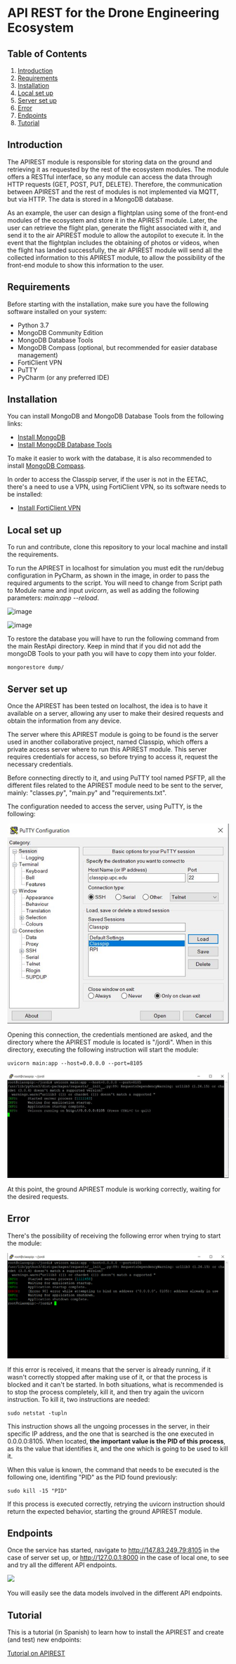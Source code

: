 # API REST for the Drone Engineering Ecosystem

## Table of Contents
1. [Introduction](#introduction)
2. [Requirements](#requirements)
3. [Installation](#installation)
4. [Local set up](#local-set-up)
5. [Server set up](#server-set-up)
6. [Error](#error)
7. [Endpoints](#endpoints)
8. [Tutorial](#tutorial)

## Introduction
The APIREST module is responsible for storing data on the ground and retrieving it as requested by the rest of the ecosystem modules. The module offers a RESTful interface, so any module can access the data through HTTP requests (GET, POST, PUT, DELETE). Therefore, the communication between APIREST and the rest of modules is not implemented via MQTT, but via HTTP. The data is stored in a MongoDB database.   
      
As an example, the user can design a flightplan using some of the front-end modules of the ecosystem and store it in the APIREST module. Later, the user can retrieve the flight plan, generate the flight associated with it, and send it to the air APIREST module to allow the autopilot to execute it. In the event that the flightplan includes the obtaining of photos or videos, when the flight has landed successfully, the air APIREST module will send all the collected information to this APIREST module, to allow the possibility of the front-end module to show this information to the user.   

## Requirements

Before starting with the installation, make sure you have the following software installed on your system:

- Python 3.7
- MongoDB Community Edition
- MongoDB Database Tools
- MongoDB Compass (optional, but recommended for easier database management)
- FortiClient VPN
- PuTTY
- PyCharm (or any preferred IDE)

## Installation

You can install MongoDB and MongoDB Database Tools from the following links:
- [Install MongoDB](https://www.mongodb.com/docs/manual/administration/install-community/)
- [Install MongoDB Database Tools](https://www.mongodb.com/docs/database-tools/)

To make it easier to work with the database, it is also recommended to install [MongoDB Compass](https://www.mongodb.com/products/compass).

In order to access the Classpip server, if the user is not in the EETAC, there's a need to use a VPN, using FortiClient VPN, so its software needs to be installed:
- [Install FortiClient VPN](https://serveistic.upc.edu/ca/upclink/documentacio/connexio-a-myupclink-des-de-windows/)

## Local set up

To run and contribute, clone this repository to your local machine and install the requirements.  
    
To run the APIREST in localhost for simulation you must edit the run/debug configuration in PyCharm, as shown in the image, in order to pass the required arguments to the script. 
You will need to change from Script path to Module name and input _uvicorn_, as well as adding the following parameters: _main:app --reload_.

![image](https://github.com/Frixon21/RestApiDEE/assets/72676967/e34bd344-ee58-4d86-b2ba-dc65c5d5c117)

![image](https://github.com/Frixon21/RestApiDEE/assets/72676967/d8c9e3e4-b2a8-4df5-be1f-376d070fe58d)


To restore the database you will have to run the following command from the main RestApi directory. Keep in mind that if you did not add the mongoDB Tools to your path you will have to copy them into your folder. 
```
mongorestore dump/
```

## Server set up

Once the APIREST has been tested on localhost, the idea is to have it available on a server, allowing any user to make their desired requests and obtain the information from any device.

The server where this APIREST module is going to be found is the server used in another collaborative project, named Classpip, which offers a private access server where to run this APIREST module. This server requires credentials for access, so before trying to access it, request the necessary credentials.

Before connecting directly to it, and using PuTTY tool named PSFTP, all the different files related to the APIREST module need to be sent to the server, mainly: "classes.py", "main.py" and "requirements.txt".

The configuration needed to access the server, using PuTTY, is the following:

![](https://github.com/JordiLlaveria/GroundAPIRESTDEE/blob/manager/assets/Putty%20Configuration.JPG)

Opening this connection, the credentials mentioned are asked, and the directory where the APIREST module is located is "/jordi". When in this directory, executing the following instruction will start the module:

```
uvicorn main:app --host=0.0.0.0 --port=8105
```

![](https://github.com/JordiLlaveria/GroundAPIRESTDEE/blob/manager/assets/Putty%20Server.JPG)

At this point, the ground APIREST module is working correctly, waiting for the desired requests.

## Error

There's the possibility of receiving the following error when trying to start the module:

![](https://github.com/JordiLlaveria/GroundAPIRESTDEE/blob/manager/assets/Error%20start%20server.PNG)

If this error is received, it means that the server is already running, if it wasn't correctly stopped after making use of it, or that the process is blocked and it can't be started. In both situations, what is recommended is to stop the process completely, kill it, and then try again the uvicorn instruction. To kill it, two instructions are needed:

```
sudo netstat -tupln 
````

This instruction shows all the ungoing processes in the server, in their specific IP address, and the one that is searched is the one executed in 0.0.0.0:8105. When located, __the important value is the PID of this process__, as its the value that identifies it, and the one which is going to be used to kill it.

When this value is known, the command that needs to be executed is the following one, identifing "PID" as the PID found previously:

```
sudo kill -15 "PID"
```

If this process is executed correctly, retrying the uvicorn instruction should return the expected behavior, starting the ground APIREST module.

## Endpoints

Once the service has started, navigate to http://147.83.249.79:8105 in the case of server set up, or http://127.0.0.1:8000 in the case of local one, to see and try all the different API endpoints.

![](https://github.com/JordiLlaveria/GroundAPIRESTDEE/blob/manager/assets/Endpoints.JPG)

You will easily see the data models involved in the different API endpoints.    

## Tutorial

This is a tutorial (in Spanish) to learn how to install the APIREST and create (and test) new endpoints:
    
[Tutorial on APIREST](https://www.youtube.com/playlist?list=PLyAtSQhMsD4o3VIWiQ7xYB9dx7f-C8Ju1)      
     



